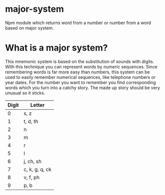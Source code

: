 # major-system
Npm module which returns word from a number or number from a word based on major system.

# What is a major system?
This mnemonic system is based on the substitution of sounds with digits. With this technique you can represent words by numeric sequences. Since remembering words is far more easy than numbers, this system can be used to easily remember numerical sequences, like telephone numbers or year dates. For the number you want to remember you find corresponding words which you turn into a catchy story. The made up story should be very unusual so it sticks.

Digit |  Letter
----- | ------- 
0     |  s, z
1	    |  t, d, th
2     |	 n
3	    |  m
4	    |  r
5	    |  l
6	    |  j, ch, sh
7	    |  c, k, g, q, ck
8	    |  v, f, ph
9	    |  p, b





